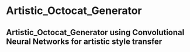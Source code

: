 # Artistic_Octocat_Generator
## Artistic_Octocat_Generator using Convolutional Neural Networks for artistic style transfer
